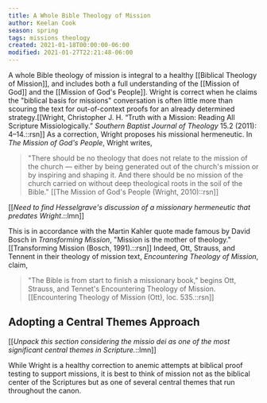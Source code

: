 ```yaml
---
title: A Whole Bible Theology of Mission
author: Keelan Cook
season: spring
tags: missions theology
created: 2021-01-18T00:00:00-06:00
modified: 2021-01-27T22:21:48-06:00
---
```


A whole Bible theology of mission is integral to a healthy [[Biblical Theology of Mission]], and includes both a full understanding of the [[Mission of God]] and the [[Mission of God's People]]. Wright is correct when he claims the "biblical basis for missions" conversation is often little more than scouring the text for out-of-context proofs for an already determined strategy.[[Wright, Christopher J. H. “Truth with a Mission: Reading All Scripture Missiologically.” *Southern Baptist Journal of Theology* 15.2 (2011): 4–14.::rsn]]  As a correction, Wright proposes his missional hermeneutic. In *The Mission of God's People*, Wright writes,
>"There should be no theology that does not relate to the mission of the church — either by being generated out of the church's mission or by inspiring and shaping it. And there should be no mission of the church carried on without deep theological roots in the soil of the Bible." [[The Mission of God's People (Wright, 2010)::rsn]]

[[*Need to find Hesselgrave's discussion of a missionary hermeneutic that predates Wright*.::lmn]]

This is in accordance with the Martin Kahler quote made famous by David Bosch in *Transforming Mission*, "Mission is the mother of theology."[[Transforming Mission (Bosch, 1991).::rsn]] Indeed, Ott, Strauss, and Tennent in their theology of mission text, *Encountering Theology of Mission*, claim, 
>"The Bible is from start to finish a missionary book," begins Ott, Strauss, and Tennet's Encountering Theology of Mission.[[Encountering Theology of Mission (Ott), loc. 535.::rsn]]

## Adopting a Central Themes Approach
[[*Unpack this section considering the missio dei as one of the most significant central themes in Scripture.*::lmn]]

While Wright is a healthy correction to anemic attempts at biblical proof testing to support missions, it is best to think of mission not as the biblical center of the Scriptures but as one of several central themes that run throughout the canon. 

